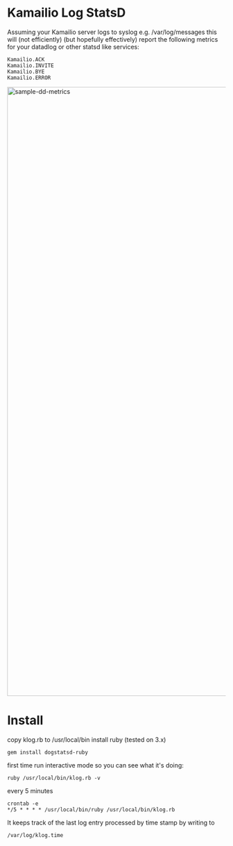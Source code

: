 # Kamailio Log StatsD

Assuming your Kamailio server logs to syslog e.g. /var/log/messages this will (not efficiently) (but hopefully effectively)
report the following metrics for your datadlog or other statsd like services:

```
Kamailio.ACK
Kamailio.INVITE
Kamailio.BYE
Kamailio.ERROR
```

<img width="1403" alt="sample-dd-metrics" src="https://user-images.githubusercontent.com/1568/224875137-e3cc7631-61af-4f7c-be08-1181e2ee7da0.png">

# Install

copy klog.rb to /usr/local/bin
install ruby (tested on 3.x)
```
gem install dogstatsd-ruby
```

first time run interactive mode so you can see what it's doing:
```
ruby /usr/local/bin/klog.rb -v
```

every 5 minutes
```
crontab -e
*/5 * * * * /usr/local/bin/ruby /usr/local/bin/klog.rb
```

It keeps track of the last log entry processed by time stamp by writing to 
```
/var/log/klog.time
```
